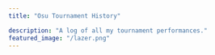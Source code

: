 ```yaml
---
title: "Osu Tournament History"

description: "A log of all my tournament performances."
featured_image: "/lazer.png"
---
```




